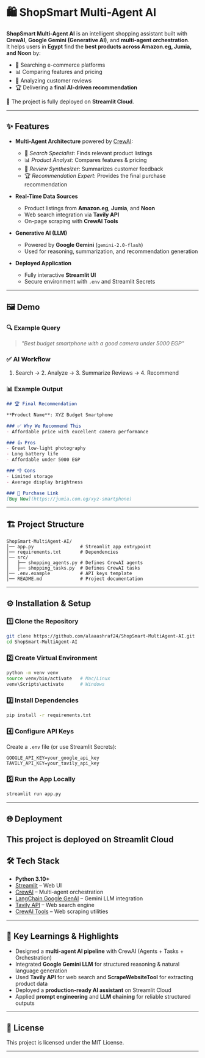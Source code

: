 # 🛍️ ShopSmart Multi-Agent AI

**ShopSmart Multi-Agent AI** is an intelligent shopping assistant built with **CrewAI**, **Google Gemini (Generative AI)**, and **multi-agent orchestration**.  
It helps users in **Egypt** find the **best products across Amazon.eg, Jumia, and Noon** by:  

- 🔎 Searching e-commerce platforms  
- 📊 Comparing features and pricing  
- 💬 Analyzing customer reviews  
- 🏆 Delivering a **final AI-driven recommendation**  

🚀 The project is fully deployed on **Streamlit Cloud**.  

---

## ✨ Features  

- **Multi-Agent Architecture** powered by [CrewAI](https://github.com/joaomdmoura/crewAI):  
  - 🔎 *Search Specialist*: Finds relevant product listings  
  - 📊 *Product Analyst*: Compares features & pricing  
  - 💬 *Review Synthesizer*: Summarizes customer feedback  
  - 🏆 *Recommendation Expert*: Provides the final purchase recommendation  

- **Real-Time Data Sources**  
  - Product listings from **Amazon.eg**, **Jumia**, and **Noon**  
  - Web search integration via **Tavily API**  
  - On-page scraping with **CrewAI Tools**  

- **Generative AI (LLM)**  
  - Powered by **Google Gemini** (`gemini-2.0-flash`)  
  - Used for reasoning, summarization, and recommendation generation  

- **Deployed Application**  
  - Fully interactive **Streamlit UI**  
  - Secure environment with `.env` and Streamlit Secrets  

---

## 🖼️ Demo  

### 🔍 Example Query  
> *"Best budget smartphone with a good camera under 5000 EGP"*  

### ✅ AI Workflow  
1. Search → 2. Analyze → 3. Summarize Reviews → 4. Recommend  

### 📊 Example Output  
```markdown
## 🏆 Final Recommendation  

**Product Name**: XYZ Budget Smartphone  

### ✅ Why We Recommend This  
- Affordable price with excellent camera performance  

### 👍 Pros  
- Great low-light photography  
- Long battery life  
- Affordable under 5000 EGP  

### 👎 Cons  
- Limited storage  
- Average display brightness  

### 🔗 Purchase Link  
[Buy Now](https://jumia.com.eg/xyz-smartphone)
````

---

## 🏗️ Project Structure

```
ShopSmart-MultiAgent-AI/
│── app.py                 # Streamlit app entrypoint
│── requirements.txt       # Dependencies
│── src/
│   ├── shopping_agents.py # Defines CrewAI agents
│   ├── shopping_tasks.py  # Defines CrewAI tasks
│── .env.example           # API keys template
│── README.md              # Project documentation
```

---

## ⚙️ Installation & Setup

### 1️⃣ Clone the Repository

```bash
git clone https://github.com/alaaashraf24/ShopSmart-MultiAgent-AI.git
cd ShopSmart-MultiAgent-AI
```

### 2️⃣ Create Virtual Environment

```bash
python -m venv venv
source venv/bin/activate   # Mac/Linux
venv\Scripts\activate      # Windows
```

### 3️⃣ Install Dependencies

```bash
pip install -r requirements.txt
```

### 4️⃣ Configure API Keys

Create a `.env` file (or use Streamlit Secrets):

```env
GOOGLE_API_KEY=your_google_api_key
TAVILY_API_KEY=your_tavily_api_key
```

### 5️⃣ Run the App Locally

```bash
streamlit run app.py
```

---

## 🌐 Deployment

This project is deployed on **Streamlit Cloud**
---

## 🛠️ Tech Stack

* **Python 3.10+**
* [Streamlit](https://streamlit.io/) – Web UI
* [CrewAI](https://github.com/joaomdmoura/crewAI) – Multi-agent orchestration
* [LangChain Google GenAI](https://pypi.org/project/langchain-google-genai/) – Gemini LLM integration
* [Tavily API](https://www.tavily.com/) – Web search engine
* [CrewAI Tools](https://github.com/joaomdmoura/crewAI-tools) – Web scraping utilities

---

## 📌 Key Learnings & Highlights

* Designed a **multi-agent AI pipeline** with CrewAI (Agents + Tasks + Orchestration)
* Integrated **Google Gemini LLM** for structured reasoning & natural language generation
* Used **Tavily API** for web search and **ScrapeWebsiteTool** for extracting product data
* Deployed a **production-ready AI assistant** on Streamlit Cloud
* Applied **prompt engineering** and **LLM chaining** for reliable structured outputs

---

## 📄 License

This project is licensed under the MIT License.

---
